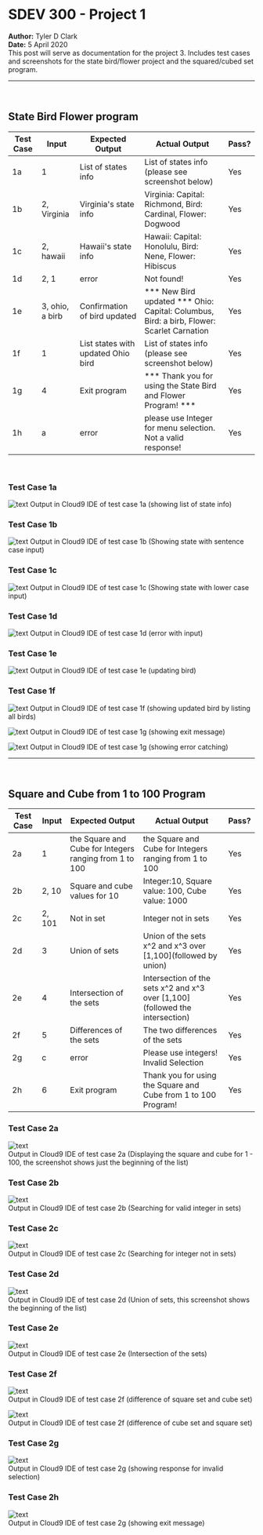 # SDEV 300 - Project 1

**Author:** Tyler D Clark  
**Date:** 5 April 2020  
This post will serve as documentation for the project 3. Includes test cases and screenshots for the state bird/flower project and the squared/cubed set program.
___
</br>

## State Bird Flower program

|Test Case |Input|Expected Output|Actual Output|Pass?|
|---|---|---|---|---|
|1a|1|List of states info|List of states info (please see screenshot below)|Yes|
|1b|2, Virginia|Virginia's state info|Virginia: Capital: Richmond, Bird: Cardinal, Flower: Dogwood|Yes|
|1c|2, hawaii|Hawaii's state info|Hawaii: Capital: Honolulu, Bird: Nene, Flower: Hibiscus|Yes
|1d|2, 1|error|Not found!|Yes
|1e|3, ohio, a birb|Confirmation of bird updated|*** New Bird updated *** Ohio: Capital: Columbus, Bird: a birb, Flower: Scarlet Carnation|Yes
|1f|1|List states with updated Ohio bird|List of states info (please see screenshot below)|Yes|
|1g|4|Exit program|*** Thank you for using the State Bird and Flower Program! ***|Yes|
|1h|a|error|please use Integer for menu selection. Not a valid response!|Yes

</br>

### Test Case 1a

![text](md/ss1.png)
Output in Cloud9 IDE of test case 1a (showing list of state info)

### Test Case 1b

![text](md/ss2.png)
Output in Cloud9 IDE of test case 1b (Showing state with sentence case input)

### Test Case 1c

![text](md/ss3.png)
Output in Cloud9 IDE of test case 1c (Showing state with lower case input)

### Test Case 1d

![text](md/ss4.png)
Output in Cloud9 IDE of test case 1d (error with input)

### Test Case 1e

![text](md/ss5.png)
Output in Cloud9 IDE of test case 1e (updating bird)

### Test Case 1f

![text](md/ss6.png)
Output in Cloud9 IDE of test case 1f (showing updated bird by listing all birds)

![text](md/ss7.png)
Output in Cloud9 IDE of test case 1g (showing exit message)

![text](md/ss8.png)
Output in Cloud9 IDE of test case 1g (showing error catching)
___
</br>

## Square and Cube from 1 to 100 Program

|Test Case |Input|Expected Output|Actual Output|Pass?|
|---|---|---|---|---|
|2a|1|the Square and Cube for Integers ranging from 1 to 100|the Square and Cube for Integers ranging from 1 to 100|Yes|
|2b|2, 10|Square and cube values for 10|Integer:10, Square value: 100, Cube value: 1000|Yes|
|2c|2, 101|Not in set|Integer not in sets|Yes|
|2d|3|Union of sets|Union of the sets x^2 and x^3 over [1,100](followed by union)|Yes|
|2e|4|Intersection of the sets|Intersection of the sets x^2 and x^3 over [1,100](followed the intersection)|Yes|
|2f|5|Differences of the sets|The two differences of the sets|Yes|
|2g|c|error|Please use integers! Invalid Selection|Yes|
|2h|6|Exit program|Thank you for using the Square and Cube from 1 to 100 Program!|Yes

### Test Case 2a

![text](md/ss9.png)  
Output in Cloud9 IDE of test case 2a (Displaying the square and cube for 1 - 100, the screenshot shows just the beginning of the list)

### Test Case 2b

![text](md/ss10.png)  
Output in Cloud9 IDE of test case 2b (Searching for valid integer in sets)

### Test Case 2c

![text](md/ss11.png)  
Output in Cloud9 IDE of test case 2c (Searching for integer not in sets)

### Test Case 2d

![text](md/ss12.png)  
Output in Cloud9 IDE of test case 2d (Union of sets, this screenshot shows the beginning of the list)

### Test Case 2e

![text](md/ss13.png)  
Output in Cloud9 IDE of test case 2e (Intersection of the sets)

### Test Case 2f

![text](md/ss14.png)  
Output in Cloud9 IDE of test case 2f (difference of square set and cube set)

![text](md/ss15.png)  
Output in Cloud9 IDE of test case 2f (difference of cube set and square set)

### Test Case 2g

![text](md/ss16.png)  
Output in Cloud9 IDE of test case 2g (showing response for invalid selection)

### Test Case 2h

![text](md/ss17.png)  
Output in Cloud9 IDE of test case 2g (showing exit message)